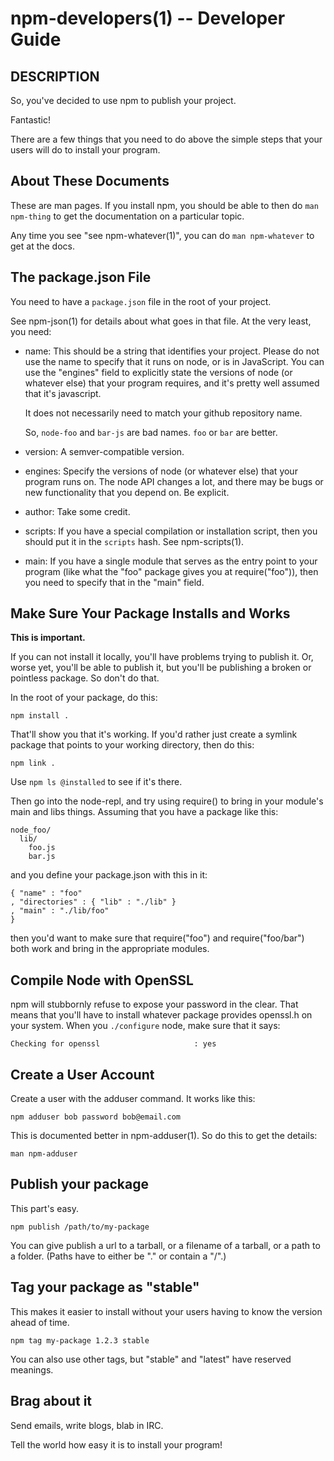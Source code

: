 npm-developers(1) -- Developer Guide
====================================

## DESCRIPTION

So, you've decided to use npm to publish your project.

Fantastic!

There are a few things that you need to do above the simple steps
that your users will do to install your program.

## About These Documents

These are man pages.  If you install npm, you should be able to
then do `man npm-thing` to get the documentation on a particular
topic.

Any time you see "see npm-whatever(1)", you can do `man npm-whatever`
to get at the docs.

## The package.json File

You need to have a `package.json` file in the root of your project.

See npm-json(1) for details about what goes in that file.  At the very
least, you need:

* name:
  This should be a string that identifies your project.  Please do not
  use the name to specify that it runs on node, or is in JavaScript.
  You can use the "engines" field to explicitly state the versions of
  node (or whatever else) that your program requires, and it's pretty
  well assumed that it's javascript.
  
  It does not necessarily need to match your github repository name.
  
  So, `node-foo` and `bar-js` are bad names.  `foo` or `bar` are better.

* version:
  A semver-compatible version.

* engines:
  Specify the versions of node (or whatever else) that your program
  runs on.  The node API changes a lot, and there may be bugs or new
  functionality that you depend on.  Be explicit.

* author:
  Take some credit.

* scripts:
  If you have a special compilation or installation script, then you
  should put it in the `scripts` hash.  See npm-scripts(1).

* main:
  If you have a single module that serves as the entry point to your
  program (like what the "foo" package gives you at require("foo")),
  then you need to specify that in the "main" field.

## Make Sure Your Package Installs and Works

**This is important.**

If you can not install it locally, you'll have 
problems trying to publish it.  Or, worse yet, you'll be able to
publish it, but you'll be publishing a broken or pointless package.
So don't do that.

In the root of your package, do this:

    npm install .

That'll show you that it's working.  If you'd rather just create a symlink
package that points to your working directory, then do this:

    npm link .

Use `npm ls @installed` to see if it's there.

Then go into the node-repl, and try using require() to bring in your module's
main and libs things.  Assuming that you have a package like this:

    node_foo/
      lib/
        foo.js
        bar.js

and you define your package.json with this in it:

    { "name" : "foo"
    , "directories" : { "lib" : "./lib" }
    , "main" : "./lib/foo"
    }

then you'd want to make sure that require("foo") and require("foo/bar") both
work and bring in the appropriate modules.

## Compile Node with OpenSSL

npm will stubbornly refuse to expose your password in the clear.  That
means that you'll have to install whatever package provides openssl.h
on your system.  When you `./configure` node, make sure that it says:

    Checking for openssl                     : yes

## Create a User Account

Create a user with the adduser command.  It works like this:

    npm adduser bob password bob@email.com

This is documented better in npm-adduser(1).  So do this to get the
details:

    man npm-adduser

## Publish your package

This part's easy.

    npm publish /path/to/my-package

You can give publish a url to a tarball, or a filename of a tarball,
or a path to a folder.  (Paths have to either be "." or contain a "/".)

## Tag your package as "stable"

This makes it easier to install without your users having to know the
version ahead of time.

    npm tag my-package 1.2.3 stable

You can also use other tags, but "stable" and "latest" have reserved
meanings.

## Brag about it

Send emails, write blogs, blab in IRC.

Tell the world how easy it is to install your program!

